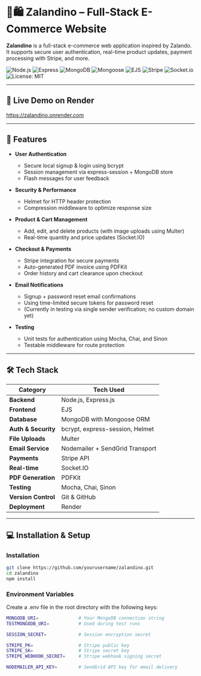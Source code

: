 # 🦕🛍️ Zalandino – Full-Stack E-Commerce Website

**Zalandino** is a full-stack e-commerce web application inspired by Zalando. It supports secure user authentication, real-time product updates, payment processing with Stripe, and more. 

![Node.js](https://img.shields.io/badge/Node.js-339933?style=for-the-badge&logo=nodedotjs&logoColor=white)
![Express](https://img.shields.io/badge/Express.js-000000?style=for-the-badge&logo=express&logoColor=white)
![MongoDB](https://img.shields.io/badge/MongoDB-4EA94B?style=for-the-badge&logo=mongodb&logoColor=white)
![Mongoose](https://img.shields.io/badge/Mongoose-880000?style=for-the-badge&logo=mongoose&logoColor=white)
![EJS](https://img.shields.io/badge/EJS-3178C6?style=for-the-badge)
![Stripe](https://img.shields.io/badge/Stripe-635BFF?style=for-the-badge&logo=stripe&logoColor=white)
![Socket.io](https://img.shields.io/badge/Socket.io-010101?style=for-the-badge&logo=socket.io&logoColor=white)
![License: MIT](https://img.shields.io/badge/License-MIT-yellow?style=for-the-badge)

---
## 🚀 Live Demo on Render
https://zalandino.onrender.com

---
## 📌 Features

- **User Authentication**
  - Secure local signup & login using bcrypt
  - Session management via express-session + MongoDB store
  - Flash messages for user feedback

- **Security & Performance**
  - Helmet for HTTP header protection
  - Compression middleware to optimize response size

- **Product & Cart Management**
  - Add, edit, and delete products (with image uploads using Multer)
  - Real-time quantity and price updates (Socket.IO)

- **Checkout & Payments**
  - Stripe integration for secure payments
  - Auto-generated PDF invoice using PDFKit
  - Order history and cart clearance upon checkout

- **Email Notifications**
  - Signup + password reset email confirmations 
  - Using time-limited secure tokens for password reset
  - (Currently in testing via single sender verification; no custom domain yet)

- **Testing**
  - Unit tests for authentication using Mocha, Chai, and Sinon
  - Testable middleware for route protection


---

## 🛠️ Tech Stack

| Category       | Tech Used                              |
|----------------|----------------------------------------|
| **Backend**     | Node.js, Express.js                   |
| **Frontend**    | EJS |
| **Database**    | MongoDB with Mongoose ORM             |
| **Auth & Security** | bcrypt, express-session, Helmet   |
| **File Uploads** | Multer                               |
| **Email Service** | Nodemailer + SendGrid Transport     |
| **Payments**     | Stripe API                           |
| **Real-time**    | Socket.IO                            |
| **PDF Generation** | PDFKit                             |
| **Testing**      | Mocha, Chai, Sinon                   |
| **Version Control** | Git & GitHub                             |
| **Deployment**      | Render                                   |

---

## 💻 Installation & Setup

### Installation

```bash
git clone https://github.com/yourusername/zalandino.git
cd zalandino
npm install
```

### Environment Variables

Create a .env file in the root directory with the following keys:
```bash
MONGODB_URI=               # Your MongoDB connection string
TESTMONGODB_URI=           # Used during test runs

SESSION_SECRET=            # Session encryption secret

STRIPE_PK=                 # Stripe public key
STRIPE_SK=                 # Stripe secret key
STRIPE_WEBHOOK_SECRET=     # Stripe webhook signing secret

NODEMAILER_API_KEY=        # SendGrid API key for email delivery
```